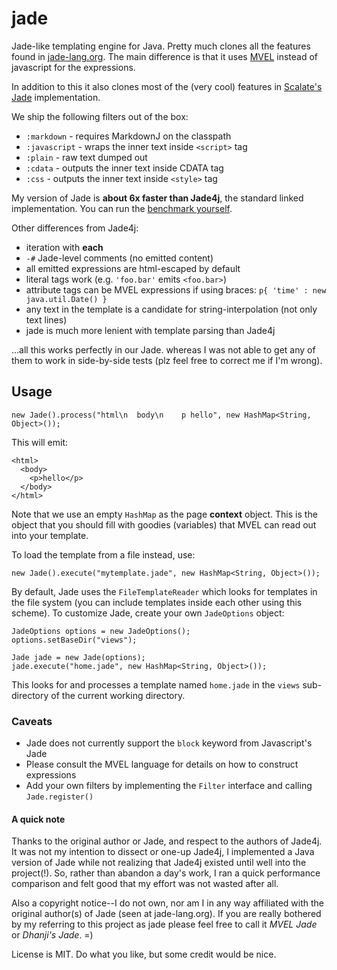 jade
====

Jade-like templating engine for Java. Pretty much clones all the features found
in [jade-lang.org](http://jade-lang.org). The main difference is that it uses
[MVEL](http://mvel.codehaus.org) instead of javascript for the expressions.

In addition to this it also clones most of the (very cool) features in
 [Scalate's Jade](http://scalate.fusesource.org/documentation/jade.html) implementation.

We ship the following filters out of the box:
  * `:markdown` - requires MarkdownJ on the classpath
  * `:javascript` - wraps the inner text inside `<script>` tag
  * `:plain` - raw text dumped out
  * `:cdata` - outputs the inner text inside CDATA tag
  * `:css` - outputs the inner text inside `<style>` tag

My version of Jade is __about 6x faster than Jade4j__, the standard linked implementation. You can run the
[benchmark yourself](https://github.com/dhanji/jade/blob/master/test/com/rethrick/jade/JadeVsJade4jBenchmark.java).

Other differences from Jade4j:
  * iteration with __each__
  * `-#` Jade-level comments (no emitted content)
  * all emitted expressions are html-escaped by default
  * literal tags work (e.g. `'foo.bar'` emits `<foo.bar>`)
  * attribute tags can be MVEL expressions if using braces: `p{ 'time' : new java.util.Date() }`
  * any text in the template is a candidate for string-interpolation (not only text lines)
  * jade is much more lenient with template parsing than Jade4j

...all this works perfectly in our Jade. whereas I was not able to get any of them
to work in side-by-side tests (plz feel free to correct me if I'm wrong).


## Usage

    new Jade().process("html\n  body\n    p hello", new HashMap<String, Object>());

This will emit:

    <html>
      <body>
        <p>hello</p>
      </body>
    </html>


Note that we use an empty `HashMap` as the page __context__ object. This is the object that
you should fill with goodies (variables) that MVEL can read out into your template.

To load the template from a file instead, use:

    new Jade().execute("mytemplate.jade", new HashMap<String, Object>());


By default, Jade uses the `FileTemplateReader` which looks for templates in the file system (you
can include templates inside each other using this scheme). To customize Jade, create your own
`JadeOptions` object:

    JadeOptions options = new JadeOptions();
    options.setBaseDir("views");

    Jade jade = new Jade(options);
    jade.execute("home.jade", new HashMap<String, Object>());


This looks for and processes a template named `home.jade` in the `views` sub-directory of the
current working directory.

### Caveats

  * Jade does not currently support the `block` keyword from Javascript's Jade
  * Please consult the MVEL language for details on how to construct expressions
  * Add your own filters by implementing the `Filter` interface and calling `Jade.register()`


#### A quick note

Thanks to the original author or Jade, and respect to the authors of Jade4j. It was not my
intention to dissect or one-up Jade4j, I implemented a Java version of Jade while not realizing
that Jade4j existed until well into the project(!). So, rather than abandon a day's work,
I ran a quick performance comparison and felt good that my effort was not wasted after all.

Also a copyright notice--I do not own, nor am I in any way affiliated with the original author(s)
of Jade (seen at jade-lang.org). If you are really bothered by my referring to this project as jade
please feel free to call it *MVEL Jade* or *Dhanji's Jade*. =)

License is MIT. Do what you like, but some credit would be nice.
